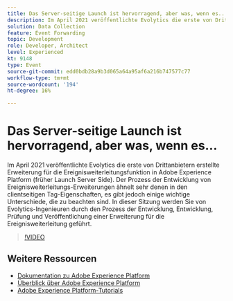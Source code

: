 ```yaml
---
title: Das Server-seitige Launch ist hervorragend, aber was, wenn es...
description: Im April 2021 veröffentlichte Evolytics die erste von Drittanbietern erstellte Erweiterung für die Ereignisweiterleitungsfunktion in Adobe Experience Platform (früher Launch Server Side). Der Prozess der Entwicklung von Ereignisweiterleitungs-Erweiterungen ähnelt sehr denen in den clientseitigen Tag-Eigenschaften, es gibt jedoch einige wichtige Unterschiede, die zu beachten sind. In dieser Sitzung werden Sie von Evolytics-Ingenieuren durch den Prozess der Entwicklung, Entwicklung, Prüfung und Veröffentlichung einer Erweiterung für die Ereignisweiterleitung geführt.
solution: Data Collection
feature: Event Forwarding
topic: Development
role: Developer, Architect
level: Experienced
kt: 9148
type: Event
source-git-commit: edd0bdb28a9b3d065a64a95af6a216b747577c77
workflow-type: tm+mt
source-wordcount: '194'
ht-degree: 16%

---
```


# Das Server-seitige Launch ist hervorragend, aber was, wenn es...

Im April 2021 veröffentlichte Evolytics die erste von Drittanbietern erstellte Erweiterung für die Ereignisweiterleitungsfunktion in Adobe Experience Platform (früher Launch Server Side). Der Prozess der Entwicklung von Ereignisweiterleitungs-Erweiterungen ähnelt sehr denen in den clientseitigen Tag-Eigenschaften, es gibt jedoch einige wichtige Unterschiede, die zu beachten sind. In dieser Sitzung werden Sie von Evolytics-Ingenieuren durch den Prozess der Entwicklung, Entwicklung, Prüfung und Veröffentlichung einer Erweiterung für die Ereignisweiterleitung geführt.

>[!VIDEO](https://video.tv.adobe.com/v/337591/?quality=12&learn=on&hidetitle=true)

## Weitere Ressourcen

- [Dokumentation zu Adobe Experience Platform](https://experienceleague.adobe.com/docs/experience-platform.html?lang=de)
- [Überblick über Adobe Experience Platform](https://experienceleague.adobe.com/docs/experience-platform/landing/home.html?lang=de)
- [Adobe Experience Platform-Tutorials](https://experienceleague.adobe.com/docs/platform-learn/tutorials/overview.html?lang=de)
